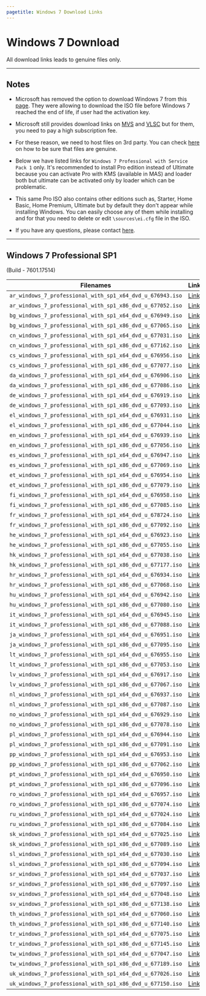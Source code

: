 ```yaml
---
pagetitle: Windows 7 Download Links
---
```


# Windows 7 Download

All download links leads to genuine files only.

------------------------------------------------------------------------

## Notes

-   Microsoft has removed the option to download Windows 7 from this [page](https://www.microsoft.com/en-in/software-download). They were allowing to download the ISO file before Windows 7 reached the end of life, if user had the activation key.

-   Microsoft still provides download links on [MVS](https://visualstudio.microsoft.com/subscriptions/) and [VLSC](https://www.microsoft.com/licensing/ServiceCenter/default.aspx) but for them, you need to pay a high subscription fee.

-   For these reason, we need to host files on 3rd party. You can check [here](https://massgrave.dev/genuine-installation-media.html#How_to_verify_genuinity_of_files) on how to be sure that files are genuine.

-   Below we have listed links for `Windows 7 Professional with Service Pack 1` only. It's recommended to install Pro edition instead of Ultimate because you can activate Pro with KMS (available in MAS) and loader both but ultimate can be activated only by loader which can be problematic.

-   This same Pro ISO also contains other editions such as, Starter, Home Basic, Home Premium, Ultimate but by default they don't appear while installing Windows. You can easily choose any of them while installing and for that you need to delete or edit `\sources\ei.cfg` file in the ISO.

-   If you have any questions, please contact [here](https://massgrave.dev/contactus.html).

------------------------------------------------------------------------

## Windows 7 Professional SP1

(Build - 7601.17514)

| Filenames                                                 | Link                                                                                                                           |
|------------------------------------------------------------|-------|
| `ar_windows_7_professional_with_sp1_x64_dvd_u_676943.iso` | [Link](https://iso.massgrave.dev/bffe3f76-66a5-45eb-b91c-98b995629a46/ar_windows_7_professional_with_sp1_x64_dvd_u_676943.iso) |
| `ar_windows_7_professional_with_sp1_x86_dvd_u_677052.iso` | [Link](https://iso.massgrave.dev/bffe3f76-66a5-45eb-b91c-98b995629a46/ar_windows_7_professional_with_sp1_x86_dvd_u_677052.iso) |
| `bg_windows_7_professional_with_sp1_x64_dvd_u_676949.iso` | [Link](https://iso.massgrave.dev/bffe3f76-66a5-45eb-b91c-98b995629a46/bg_windows_7_professional_with_sp1_x64_dvd_u_676949.iso) |
| `bg_windows_7_professional_with_sp1_x86_dvd_u_677065.iso` | [Link](https://iso.massgrave.dev/bffe3f76-66a5-45eb-b91c-98b995629a46/bg_windows_7_professional_with_sp1_x86_dvd_u_677065.iso) |
| `cn_windows_7_professional_with_sp1_x64_dvd_u_677031.iso` | [Link](https://iso.massgrave.dev/bffe3f76-66a5-45eb-b91c-98b995629a46/cn_windows_7_professional_with_sp1_x64_dvd_u_677031.iso) |
| `cn_windows_7_professional_with_sp1_x86_dvd_u_677162.iso` | [Link](https://iso.massgrave.dev/bffe3f76-66a5-45eb-b91c-98b995629a46/cn_windows_7_professional_with_sp1_x86_dvd_u_677162.iso) |
| `cs_windows_7_professional_with_sp1_x64_dvd_u_676956.iso` | [Link](https://iso.massgrave.dev/bffe3f76-66a5-45eb-b91c-98b995629a46/cs_windows_7_professional_with_sp1_x64_dvd_u_676956.iso) |
| `cs_windows_7_professional_with_sp1_x86_dvd_u_677077.iso` | [Link](https://iso.massgrave.dev/bffe3f76-66a5-45eb-b91c-98b995629a46/cs_windows_7_professional_with_sp1_x86_dvd_u_677077.iso) |
| `da_windows_7_professional_with_sp1_x64_dvd_u_676906.iso` | [Link](https://iso.massgrave.dev/bffe3f76-66a5-45eb-b91c-98b995629a46/da_windows_7_professional_with_sp1_x64_dvd_u_676906.iso) |
| `da_windows_7_professional_with_sp1_x86_dvd_u_677086.iso` | [Link](https://iso.massgrave.dev/bffe3f76-66a5-45eb-b91c-98b995629a46/da_windows_7_professional_with_sp1_x86_dvd_u_677086.iso) |
| `de_windows_7_professional_with_sp1_x64_dvd_u_676919.iso` | [Link](https://iso.massgrave.dev/bffe3f76-66a5-45eb-b91c-98b995629a46/de_windows_7_professional_with_sp1_x64_dvd_u_676919.iso) |
| `de_windows_7_professional_with_sp1_x86_dvd_u_677093.iso` | [Link](https://iso.massgrave.dev/bffe3f76-66a5-45eb-b91c-98b995629a46/de_windows_7_professional_with_sp1_x86_dvd_u_677093.iso) |
| `el_windows_7_professional_with_sp1_x64_dvd_u_676931.iso` | [Link](https://iso.massgrave.dev/bffe3f76-66a5-45eb-b91c-98b995629a46/el_windows_7_professional_with_sp1_x64_dvd_u_676931.iso) |
| `el_windows_7_professional_with_sp1_x86_dvd_u_677044.iso` | [Link](https://iso.massgrave.dev/bffe3f76-66a5-45eb-b91c-98b995629a46/el_windows_7_professional_with_sp1_x86_dvd_u_677044.iso) |
| `en_windows_7_professional_with_sp1_x64_dvd_u_676939.iso` | [Link](https://iso.massgrave.dev/bffe3f76-66a5-45eb-b91c-98b995629a46/en_windows_7_professional_with_sp1_x64_dvd_u_676939.iso) |
| `en_windows_7_professional_with_sp1_x86_dvd_u_677056.iso` | [Link](https://iso.massgrave.dev/bffe3f76-66a5-45eb-b91c-98b995629a46/en_windows_7_professional_with_sp1_x86_dvd_u_677056.iso) |
| `es_windows_7_professional_with_sp1_x64_dvd_u_676947.iso` | [Link](https://iso.massgrave.dev/bffe3f76-66a5-45eb-b91c-98b995629a46/es_windows_7_professional_with_sp1_x64_dvd_u_676947.iso) |
| `es_windows_7_professional_with_sp1_x86_dvd_u_677069.iso` | [Link](https://iso.massgrave.dev/bffe3f76-66a5-45eb-b91c-98b995629a46/es_windows_7_professional_with_sp1_x86_dvd_u_677069.iso) |
| `et_windows_7_professional_with_sp1_x64_dvd_u_676954.iso` | [Link](https://iso.massgrave.dev/bffe3f76-66a5-45eb-b91c-98b995629a46/et_windows_7_professional_with_sp1_x64_dvd_u_676954.iso) |
| `et_windows_7_professional_with_sp1_x86_dvd_u_677079.iso` | [Link](https://iso.massgrave.dev/bffe3f76-66a5-45eb-b91c-98b995629a46/et_windows_7_professional_with_sp1_x86_dvd_u_677079.iso) |
| `fi_windows_7_professional_with_sp1_x64_dvd_u_676958.iso` | [Link](https://iso.massgrave.dev/bffe3f76-66a5-45eb-b91c-98b995629a46/fi_windows_7_professional_with_sp1_x64_dvd_u_676958.iso) |
| `fi_windows_7_professional_with_sp1_x86_dvd_u_677085.iso` | [Link](https://iso.massgrave.dev/bffe3f76-66a5-45eb-b91c-98b995629a46/fi_windows_7_professional_with_sp1_x86_dvd_u_677085.iso) |
| `fr_windows_7_professional_with_sp1_x64_dvd_u_678724.iso` | [Link](https://iso.massgrave.dev/bffe3f76-66a5-45eb-b91c-98b995629a46/fr_windows_7_professional_with_sp1_x64_dvd_u_678724.iso) |
| `fr_windows_7_professional_with_sp1_x86_dvd_u_677092.iso` | [Link](https://iso.massgrave.dev/bffe3f76-66a5-45eb-b91c-98b995629a46/fr_windows_7_professional_with_sp1_x86_dvd_u_677092.iso) |
| `he_windows_7_professional_with_sp1_x64_dvd_u_676923.iso` | [Link](https://iso.massgrave.dev/bffe3f76-66a5-45eb-b91c-98b995629a46/he_windows_7_professional_with_sp1_x64_dvd_u_676923.iso) |
| `he_windows_7_professional_with_sp1_x86_dvd_u_677055.iso` | [Link](https://iso.massgrave.dev/bffe3f76-66a5-45eb-b91c-98b995629a46/he_windows_7_professional_with_sp1_x86_dvd_u_677055.iso) |
| `hk_windows_7_professional_with_sp1_x64_dvd_u_677038.iso` | [Link](https://iso.massgrave.dev/bffe3f76-66a5-45eb-b91c-98b995629a46/hk_windows_7_professional_with_sp1_x64_dvd_u_677038.iso) |
| `hk_windows_7_professional_with_sp1_x86_dvd_u_677177.iso` | [Link](https://iso.massgrave.dev/bffe3f76-66a5-45eb-b91c-98b995629a46/hk_windows_7_professional_with_sp1_x86_dvd_u_677177.iso) |
| `hr_windows_7_professional_with_sp1_x64_dvd_u_676934.iso` | [Link](https://iso.massgrave.dev/bffe3f76-66a5-45eb-b91c-98b995629a46/hr_windows_7_professional_with_sp1_x64_dvd_u_676934.iso) |
| `hr_windows_7_professional_with_sp1_x86_dvd_u_677068.iso` | [Link](https://iso.massgrave.dev/bffe3f76-66a5-45eb-b91c-98b995629a46/hr_windows_7_professional_with_sp1_x86_dvd_u_677068.iso) |
| `hu_windows_7_professional_with_sp1_x64_dvd_u_676942.iso` | [Link](https://iso.massgrave.dev/bffe3f76-66a5-45eb-b91c-98b995629a46/hu_windows_7_professional_with_sp1_x64_dvd_u_676942.iso) |
| `hu_windows_7_professional_with_sp1_x86_dvd_u_677080.iso` | [Link](https://iso.massgrave.dev/bffe3f76-66a5-45eb-b91c-98b995629a46/hu_windows_7_professional_with_sp1_x86_dvd_u_677080.iso) |
| `it_windows_7_professional_with_sp1_x64_dvd_u_676945.iso` | [Link](https://iso.massgrave.dev/bffe3f76-66a5-45eb-b91c-98b995629a46/it_windows_7_professional_with_sp1_x64_dvd_u_676945.iso) |
| `it_windows_7_professional_with_sp1_x86_dvd_u_677088.iso` | [Link](https://iso.massgrave.dev/bffe3f76-66a5-45eb-b91c-98b995629a46/it_windows_7_professional_with_sp1_x86_dvd_u_677088.iso) |
| `ja_windows_7_professional_with_sp1_x64_dvd_u_676951.iso` | [Link](https://iso.massgrave.dev/bffe3f76-66a5-45eb-b91c-98b995629a46/ja_windows_7_professional_with_sp1_x64_dvd_u_676951.iso) |
| `ja_windows_7_professional_with_sp1_x86_dvd_u_677095.iso` | [Link](https://iso.massgrave.dev/bffe3f76-66a5-45eb-b91c-98b995629a46/ja_windows_7_professional_with_sp1_x86_dvd_u_677095.iso) |
| `lt_windows_7_professional_with_sp1_x64_dvd_u_676955.iso` | [Link](https://iso.massgrave.dev/bffe3f76-66a5-45eb-b91c-98b995629a46/lt_windows_7_professional_with_sp1_x64_dvd_u_676955.iso) |
| `lt_windows_7_professional_with_sp1_x86_dvd_u_677053.iso` | [Link](https://iso.massgrave.dev/bffe3f76-66a5-45eb-b91c-98b995629a46/lt_windows_7_professional_with_sp1_x86_dvd_u_677053.iso) |
| `lv_windows_7_professional_with_sp1_x64_dvd_u_676917.iso` | [Link](https://iso.massgrave.dev/bffe3f76-66a5-45eb-b91c-98b995629a46/lv_windows_7_professional_with_sp1_x64_dvd_u_676917.iso) |
| `lv_windows_7_professional_with_sp1_x86_dvd_u_677067.iso` | [Link](https://iso.massgrave.dev/bffe3f76-66a5-45eb-b91c-98b995629a46/lv_windows_7_professional_with_sp1_x86_dvd_u_677067.iso) |
| `nl_windows_7_professional_with_sp1_x64_dvd_u_676937.iso` | [Link](https://iso.massgrave.dev/bffe3f76-66a5-45eb-b91c-98b995629a46/nl_windows_7_professional_with_sp1_x64_dvd_u_676937.iso) |
| `nl_windows_7_professional_with_sp1_x86_dvd_u_677087.iso` | [Link](https://iso.massgrave.dev/bffe3f76-66a5-45eb-b91c-98b995629a46/nl_windows_7_professional_with_sp1_x86_dvd_u_677087.iso) |
| `no_windows_7_professional_with_sp1_x64_dvd_u_676929.iso` | [Link](https://iso.massgrave.dev/bffe3f76-66a5-45eb-b91c-98b995629a46/no_windows_7_professional_with_sp1_x64_dvd_u_676929.iso) |
| `no_windows_7_professional_with_sp1_x86_dvd_u_677078.iso` | [Link](https://iso.massgrave.dev/bffe3f76-66a5-45eb-b91c-98b995629a46/no_windows_7_professional_with_sp1_x86_dvd_u_677078.iso) |
| `pl_windows_7_professional_with_sp1_x64_dvd_u_676944.iso` | [Link](https://iso.massgrave.dev/bffe3f76-66a5-45eb-b91c-98b995629a46/pl_windows_7_professional_with_sp1_x64_dvd_u_676944.iso) |
| `pl_windows_7_professional_with_sp1_x86_dvd_u_677091.iso` | [Link](https://iso.massgrave.dev/bffe3f76-66a5-45eb-b91c-98b995629a46/pl_windows_7_professional_with_sp1_x86_dvd_u_677091.iso) |
| `pp_windows_7_professional_with_sp1_x64_dvd_u_676953.iso` | [Link](https://iso.massgrave.dev/bffe3f76-66a5-45eb-b91c-98b995629a46/pp_windows_7_professional_with_sp1_x64_dvd_u_676953.iso) |
| `pp_windows_7_professional_with_sp1_x86_dvd_u_677062.iso` | [Link](https://iso.massgrave.dev/bffe3f76-66a5-45eb-b91c-98b995629a46/pp_windows_7_professional_with_sp1_x86_dvd_u_677062.iso) |
| `pt_windows_7_professional_with_sp1_x64_dvd_u_676950.iso` | [Link](https://iso.massgrave.dev/bffe3f76-66a5-45eb-b91c-98b995629a46/pt_windows_7_professional_with_sp1_x64_dvd_u_676950.iso) |
| `pt_windows_7_professional_with_sp1_x86_dvd_u_677096.iso` | [Link](https://iso.massgrave.dev/bffe3f76-66a5-45eb-b91c-98b995629a46/pt_windows_7_professional_with_sp1_x86_dvd_u_677096.iso) |
| `ro_windows_7_professional_with_sp1_x64_dvd_u_676957.iso` | [Link](https://iso.massgrave.dev/bffe3f76-66a5-45eb-b91c-98b995629a46/ro_windows_7_professional_with_sp1_x64_dvd_u_676957.iso) |
| `ro_windows_7_professional_with_sp1_x86_dvd_u_677074.iso` | [Link](https://iso.massgrave.dev/bffe3f76-66a5-45eb-b91c-98b995629a46/ro_windows_7_professional_with_sp1_x86_dvd_u_677074.iso) |
| `ru_windows_7_professional_with_sp1_x64_dvd_u_677024.iso` | [Link](https://iso.massgrave.dev/bffe3f76-66a5-45eb-b91c-98b995629a46/ru_windows_7_professional_with_sp1_x64_dvd_u_677024.iso) |
| `ru_windows_7_professional_with_sp1_x86_dvd_u_677084.iso` | [Link](https://iso.massgrave.dev/bffe3f76-66a5-45eb-b91c-98b995629a46/ru_windows_7_professional_with_sp1_x86_dvd_u_677084.iso) |
| `sk_windows_7_professional_with_sp1_x64_dvd_u_677025.iso` | [Link](https://iso.massgrave.dev/bffe3f76-66a5-45eb-b91c-98b995629a46/sk_windows_7_professional_with_sp1_x64_dvd_u_677025.iso) |
| `sk_windows_7_professional_with_sp1_x86_dvd_u_677089.iso` | [Link](https://iso.massgrave.dev/bffe3f76-66a5-45eb-b91c-98b995629a46/sk_windows_7_professional_with_sp1_x86_dvd_u_677089.iso) |
| `sl_windows_7_professional_with_sp1_x64_dvd_u_677030.iso` | [Link](https://iso.massgrave.dev/bffe3f76-66a5-45eb-b91c-98b995629a46/sl_windows_7_professional_with_sp1_x64_dvd_u_677030.iso) |
| `sl_windows_7_professional_with_sp1_x86_dvd_u_677094.iso` | [Link](https://iso.massgrave.dev/bffe3f76-66a5-45eb-b91c-98b995629a46/sl_windows_7_professional_with_sp1_x86_dvd_u_677094.iso) |
| `sr_windows_7_professional_with_sp1_x64_dvd_u_677037.iso` | [Link](https://iso.massgrave.dev/bffe3f76-66a5-45eb-b91c-98b995629a46/sr_windows_7_professional_with_sp1_x64_dvd_u_677037.iso) |
| `sr_windows_7_professional_with_sp1_x86_dvd_u_677097.iso` | [Link](https://iso.massgrave.dev/bffe3f76-66a5-45eb-b91c-98b995629a46/sr_windows_7_professional_with_sp1_x86_dvd_u_677097.iso) |
| `sv_windows_7_professional_with_sp1_x64_dvd_u_677048.iso` | [Link](https://iso.massgrave.dev/bffe3f76-66a5-45eb-b91c-98b995629a46/sv_windows_7_professional_with_sp1_x64_dvd_u_677048.iso) |
| `sv_windows_7_professional_with_sp1_x86_dvd_u_677138.iso` | [Link](https://iso.massgrave.dev/bffe3f76-66a5-45eb-b91c-98b995629a46/sv_windows_7_professional_with_sp1_x86_dvd_u_677138.iso) |
| `th_windows_7_professional_with_sp1_x64_dvd_u_677060.iso` | [Link](https://iso.massgrave.dev/bffe3f76-66a5-45eb-b91c-98b995629a46/th_windows_7_professional_with_sp1_x64_dvd_u_677060.iso) |
| `th_windows_7_professional_with_sp1_x86_dvd_u_677140.iso` | [Link](https://iso.massgrave.dev/bffe3f76-66a5-45eb-b91c-98b995629a46/th_windows_7_professional_with_sp1_x86_dvd_u_677140.iso) |
| `tr_windows_7_professional_with_sp1_x64_dvd_u_677075.iso` | [Link](https://iso.massgrave.dev/bffe3f76-66a5-45eb-b91c-98b995629a46/tr_windows_7_professional_with_sp1_x64_dvd_u_677075.iso) |
| `tr_windows_7_professional_with_sp1_x86_dvd_u_677145.iso` | [Link](https://iso.massgrave.dev/bffe3f76-66a5-45eb-b91c-98b995629a46/tr_windows_7_professional_with_sp1_x86_dvd_u_677145.iso) |
| `tw_windows_7_professional_with_sp1_x64_dvd_u_677047.iso` | [Link](https://iso.massgrave.dev/bffe3f76-66a5-45eb-b91c-98b995629a46/tw_windows_7_professional_with_sp1_x64_dvd_u_677047.iso) |
| `tw_windows_7_professional_with_sp1_x86_dvd_u_677189.iso` | [Link](https://iso.massgrave.dev/bffe3f76-66a5-45eb-b91c-98b995629a46/tw_windows_7_professional_with_sp1_x86_dvd_u_677189.iso) |
| `uk_windows_7_professional_with_sp1_x64_dvd_u_677026.iso` | [Link](https://iso.massgrave.dev/bffe3f76-66a5-45eb-b91c-98b995629a46/uk_windows_7_professional_with_sp1_x64_dvd_u_677026.iso) |
| `uk_windows_7_professional_with_sp1_x86_dvd_u_677150.iso` | [Link](https://iso.massgrave.dev/bffe3f76-66a5-45eb-b91c-98b995629a46/uk_windows_7_professional_with_sp1_x86_dvd_u_677150.iso) |
